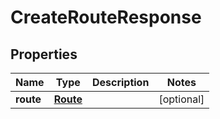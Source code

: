
# CreateRouteResponse

## Properties
Name | Type | Description | Notes
------------ | ------------- | ------------- | -------------
**route** | [**Route**](Route.md) |  |  [optional]



